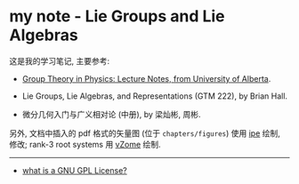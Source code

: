# my note - Lie Groups and Lie Algebras
 
这是我的学习笔记, 主要参考:

- [Group Theory in Physics: Lecture Notes, from University of Alberta](https://sites.ualberta.ca/~vbouchar/MAPH464/notes.html).

- Lie Groups, Lie Algebras, and Representations (GTM 222), by Brian Hall.

- 微分几何入门与广义相对论 (中册), by 梁灿彬, 周彬.

另外, 文档中插入的 pdf 格式的矢量图 (位于 `chapters/figures`) 使用 [ipe](https://en.wikipedia.org/wiki/Ipe_(software)) 绘制, 修改; rank-3 root systems 用 [vZome](https://www.vzome.com/) 绘制.

---

- [what is a GNU GPL License?](https://www.youtube.com/watch?v=6uoXqjVl4TQ)
